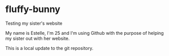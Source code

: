 # fluffy-bunny
Testing my sister's website

My name is Estelle, I'm 25 and I'm using Github with the purpose of helping my sister out with her website.

This is a local update to the git repository.